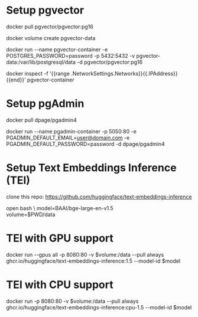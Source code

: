 # Setup pgvector
docker pull pgvector/pgvector:pg16

docker volume create pgvector-data

docker run --name pgvector-container -e POSTGRES_PASSWORD=password -p 5432:5432 -v pgvector-data:/var/lib/postgresql/data -d pgvector/pgvector:pg16

docker inspect -f '{{range .NetworkSettings.Networks}}{{.IPAddress}}{{end}}' pgvector-container



# Setup pgAdmin
docker pull dpage/pgadmin4

docker run --name pgadmin-container -p 5050:80 -e PGADMIN_DEFAULT_EMAIL=user@domain.com -e PGADMIN_DEFAULT_PASSWORD=password -d dpage/pgadmin4

# Setup Text Embeddings Inference (TEI)
clone this repo: https://github.com/huggingface/text-embeddings-inference

open bash \ 
model=BAAI/bge-large-en-v1.5 \
volume=$PWD/data

# TEI with GPU support
docker run --gpus all -p 8080:80 -v $volume:/data --pull always ghcr.io/huggingface/text-embeddings-inference:1.5 --model-id $model

# TEI with CPU support
 docker run -p 8080:80 -v $volume:/data --pull always ghcr.io/huggingface/text-embeddings-inference:cpu-1.5 --model-id $model
